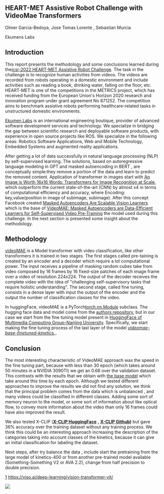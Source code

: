 

## **HEART-MET Assistive Robot Challenge with VideoMae Transformers**

Olmer Garcia-Bedoya, Jose Tomas Lorente , Sebastian Murcia

Ekumens Labs

## Introduction

This report presents the methodology and some conclusions learned during the[icsr-2022 HEART-MET Assistive Robot Challenge](https://www.icsr2022.it/icsr-2022-metrics-heart-met-assistive-robot-challenge/). The task in the challenge is to recognize human activities from videos. The videos are recorded from robots operating in a domestic environment and include activities such as reading a book, drinking water, falling on the floor, etc. HEART-MET is one of the competitions in the METRICS project, which has received funding from the European Union's Horizon 2020 research and innovation program under grant agreement No 871252. The competition aims to benchmark assistive robots performing healthcare-related tasks in unstructured domestic environments.

[Ekumen Labs](https://www.ekumenlabs.com/) is an international engineering boutique, provider of advanced software development services and technology. We specialize in bridging the gap between scientific research and deployable software products, with experience in open source projects like ROS. We specialize in the following areas: Robotics Software Applications, Web and Mobile Technology, Embedded Systems and augmented reality applications.

After getting a lot of data successfully in natural language processing (NLP) by self-supervised learning. The solutions, based on autoregressive language modeling in GPT and masked autoencoding in BERT , are conceptually simple:they remove a portion of the data and learn to predict the removed content. Application of transformer in images start with [An Image is Worth 16x16 Words: Transformers for Image Recognition at Scale](https://arxiv.org/pdf/2010.11929.pdf), which outperform the current state-of-the-art (CNN) by almost x4 in terms of computational efficiency and accuracy, where Encoding: key,value(position in image of subimage, subimage). After this concept Facebook created [Masked Autoencoders Are Scalable Vision Learners](https://arxiv.org/pdf/2111.06377.pdf) which is the base of [VideoMAE: Masked Autoencoders are Data-Efficient Learners for Self-Supervised Video Pre-Training](https://arxiv.org/pdf/2203.12602.pdf) the model used during this challenge. In the next section is presented some insight about the methodology.

## Methodology

[videoMAE](https://huggingface.co/docs/transformers/model_doc/videomae) is a Model transformer with video classification, like other transformers it is trained in two stages. The first stages called pre-taining is created by an encoder and a decoder which require a lot computational power. The input receives a pipeline of masking random cubes take from video composed by 16 frames by 16 fixed-size patches of each image frame over a video of resolution 224x224. The output of the decoder receives the complete video with the idea of "challenging self-supervisory tasks that require holistic understanding". The second stage, called fine tuning, consists in a dense layer with input the output of the encoder and the output the number of classification classes for the video.

In huggingFace, videoMAE is a PyTorch[torch.nn.Module](https://pytorch.org/docs/stable/nn.html#torch.nn.Module) subclass. The hugging face data and model come from the [authors repository](https://github.com/MCG-NJU/VideoMAE), but in our case we start from the fine tuning model present in [HuggingFace of Multimedia Computing Group-Nanjing University](https://huggingface.co/MCG-NJU). Specifically, we start making the fine tuning process of the last layer of the model [_videomae-base-finetuned-kinetics_](https://huggingface.co/MCG-NJU/videomae-base-finetuned-kinetics)_. 


## Conclusion

The most interesting characteristic of VideoMAE approach was the speed in the fine tuning part, because with less than 30 epoch (which takes around 50 minutes in a NVIDIA 3090TI) we get an 0.68 over the validation dataset. This contrasts with the results that we obtain with [the base model](https://github.com/HEART-MET/pytorch-i3d) which take around this time by each epoch. Although we tested different approaches to improve the results we did not find any solution, we think that the principal problem comes from the data which is unbalanced , and many videos could be classified in different classes. Adding some sort of memory neuron to the model, or some sort of information about like optical flow, to convey more information about the video than only 16 frames could have also improved the result.

We also tested X-CLIP ([**X-CLIP HuggingFace**](https://huggingface.co/docs/transformers/model_doc/xclip) **,** [**X-CLIP Github**](https://github.com/microsoft/VideoX/tree/master/X-CLIP)**)** but gave 36% accuracy over the training dataset without any training process. We think this could be an interesting approach increasing the description of the categories taking into account classes of the kinetics, because it can give an initial classification for labeling the dataset.

Next steps, after try balance the data , include start the pretraining from the large model of kinetics-400 or from another pre-trained model available (Something-Something V2 or AVA 2.2), change from half precision to double precision.

[1](#sdfootnote1anc) https://viso.ai/deep-learning/vision-transformer-vit/

![](RackMultipart20221202-1-uapuef_html_e7f3c6764ad67b57.jpg)
